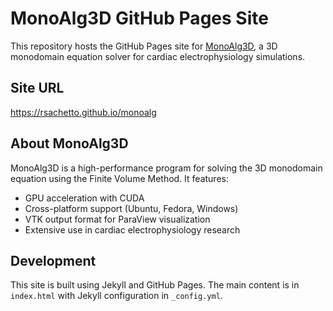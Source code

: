 # MonoAlg3D GitHub Pages Site

This repository hosts the GitHub Pages site for [MonoAlg3D](https://github.com/rsachetto/MonoAlg3D_C), a 3D monodomain equation solver for cardiac electrophysiology simulations.

## Site URL
https://rsachetto.github.io/monoalg

## About MonoAlg3D
MonoAlg3D is a high-performance program for solving the 3D monodomain equation using the Finite Volume Method. It features:

- GPU acceleration with CUDA
- Cross-platform support (Ubuntu, Fedora, Windows)
- VTK output format for ParaView visualization
- Extensive use in cardiac electrophysiology research

## Development
This site is built using Jekyll and GitHub Pages. The main content is in `index.html` with Jekyll configuration in `_config.yml`.
